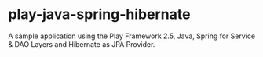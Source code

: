 # play-java-spring-hibernate
A sample application using the Play Framework 2.5, Java, Spring for Service &amp; DAO Layers and Hibernate as JPA Provider.
